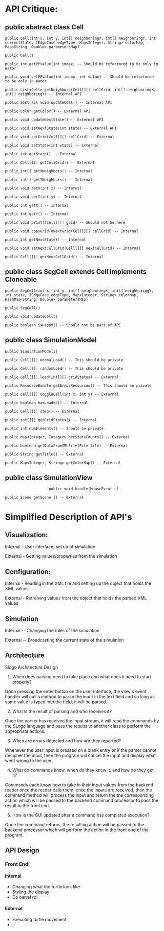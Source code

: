 # API Critique:
 
## public abstract class Cell

  	public Cell(int x, int y, int[] neighboringX, int[] neighboringY, int currentState, IEdgeCase edgeType, Map<Integer, String> colorMap,  Map<String, Double> parametersMap)
  	
	public Cell() 
	
	public int getPPValue(int index) -- Should be refactored to be only in Wator
	
	public void setPPValue(int index, int value) -- Should be refactored to be only in Wator
	
	public List<Cell> getNeighbors(Cell[][] cellGrid, int[] neighboringX, int[] neighboringY) -- Internal API
	
    public abstract void updateCell() -- Internal API
    
    public Color getColor() -- External API
    
    public void updateNextState() -- External API
    
    public void setNextState(int state) -- External API
    
    public void setGrid(Cell[][] cellGrid) -- External
    
    public void setState(int state) -- External
    
    public int getState() -- External
    
    public Cell[][] getCellGrid() -- External
    
    public int[] getXNeighbors() -- Internal
    
    public int[] getYNeighbors() -- Internal
    
    public void setX(int x) -- Internal
    
    public void setY(int y) -- Internal
    
    public int getX() -- Internal
    
    public int getY() -- Internal
    
    public void printf(Cell[][] grid) -- Should not be here
    
	public void copyGridToNextGrid(Cell[][] cellGrid) -- Internal
	
	public int getNextState() -- Internal
	
	public void setNextCellGrid(Cell[][] nextCellGrid) -- Internal
	
	public Cell[][] getNextCellGrid() -- Internal

## public class SegCell extends Cell implements Cloneable

  	public SegCell(int x, int y, int[] neighboringX, int[] neighboringY, int state, IEdgeCase edgeType, Map<Integer, String> colorMap, HashMap<String, Double> parametersMap) 
  	
	public SegCell() 
	
	public void updateCell() 
	
	public boolean isHappy() -- Should not be part of API

## public class SimulationModel 

  	public SimulationModel() 
  	
	public Cell[][] normalLoad() -- This should be private
	
	public Cell[][] randomLoad() -- This should be private
	
	public Cell[][] load(int[][] gridStates) -- External
	
	public ResourceBundle getErrorResources() -- This should be private
	
	public Cell[][] toggleCell(int x, int y) -- External
	
	public boolean hasLoaded() -- Internal
	
    public Cell[][] step() -- External
    
    public int[][] getGridStates() -- Internal
    
    public int numElements() -- Should be private
    
    public Map<Integer, Integer> getStateCounts() -- External
    
    public boolean getDataFromXMLFile(File file) -- External
    
    public String getTitle() -- External
    
	public Map<Integer, String> getColorMap() -- External
	

## public class SimulationView
      	
      					public void handle(MouseEvent e) 
      					
    public Scene getScene () -- External
    
# Simplified Description of API's

## Visualization:

Internal - User interface, set up of simulation

External - Getting values/properties from the simulation

## Configuration:

Internal - Reading in the XML file and setting up the object that holds the XML values

External - Retreiving values from the object that holds the parsed XML values

## Simulation

Internal -- Changing the rules of the simulation

External -- Broadcasting the current state of the simulation


## Architecture

Slogo Architecture Design

1. When does parsing need to take place and what does it need to start properly?

Upon pressing the enter button on the user interface, the view's event handler will call a method to parse the input in the text field and so long as some value is typed into the field, it will be parsed.

2. What is the result of parsing and who receives it?

Once the parser has received the input stream, it will read the commands by the SLogo language and pass the results to another class to perform the appropriate actions.

3. When are errors detected and how are they reported?

Whenever the user input is pressed on a blank entry or if the parser cannot decipher the input, then the program will cancel the input and display what went wrong to the user. 

4. What do commands know, when do they know it, and how do they get it?

Commands each know how to take in their input values from the backend reader once the reader calls them, once the inputs are received, then the command method will process the input and return the the corresponding action which will be passed to the backend command processor to pass the result to the front end.

5. How is the GUI updated after a command has completed execution?

Once the command returns, the resulting action will be passed to the backend processor which will
perform the action in the front end of the program.

## API Design

### Front End
#### Internal
* Changing what the turtle look like
* Styling the display
* Do barrel roll
#### External
* Executing turtle movement
* 
### 
